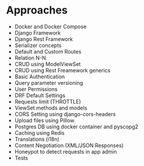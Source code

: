 # Approaches
  - Docker and Docker Compose
  - Django Framework
  - Django Rest Framework
  - Serializer concepts
  - Default and Custom Routes
  - Relation N-N
  - CRUD using ModelViewSet
  - CRUD using Rest Freamework generics
  - Basic Authentication
  - Query parameter versioning
  - User Permissions
  - DRF Default Settings
  - Requests limit (THROTTLE)
  - ViewSet methods and models
  - CORS Setting using django-cors-headers
  - Upload files using Pillow
  - Postgres DB using docker container and pyscopg2
  - Caching using Redis
  - Translations (i18n)
  - Content Negotiation (XML/JSON Responses)
  - Honeypot to detect requests in app admin
  - Tests
